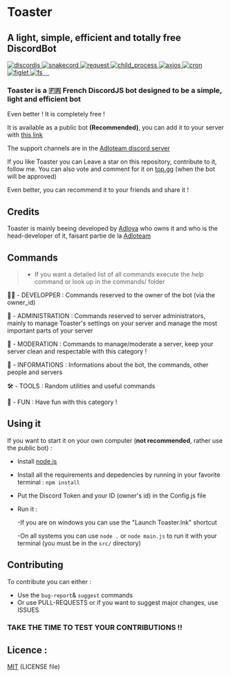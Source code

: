 
# Toaster

## A light, simple, efficient and totally free DiscordBot
 <a href="https://www.npmjs.com/package/discord.js" target="_BLANK">
    <img src="https://img.shields.io/badge/discord.js-v12.5.3-blue.svg?logo=npm" alt="discordjs" />
  </a>
   <a href="https://www.npmjs.com/package/snakecord" target="_BLANK">
    <img src="https://img.shields.io/twitter/url?color=Blue&label=Snakecord&logo=Npm&logoColor=blue&style=plastic&url=https%3A%2F%2Fwww.npmjs.com%2Fpackage%2Fsnakecord" alt="snakecord" />
  </a>
  </a>
   <a href="https://www.npmjs.com/package/request" target="_BLANK">
    <img src="https://img.shields.io/twitter/url?color=Blue&label=request&logo=Npm&logoColor=blue&style=plastic&url=https%3A%2F%2Fwww.npmjs.com%2Fpackage%2Frequest" alt="request"/>
  </a>
  <a href="https://www.npmjs.com/package/child_process" target="_BLANK">
    <img src="https://img.shields.io/twitter/url?color=Blue&label=child_process&logo=Npm&logoColor=blue&style=plastic&url=https%3A%2F%2Fwww.npmjs.com%2Fpackage%2Fchild_process" alt="child_process"/>
  </a>
  <a href="https://www.npmjs.com/package/axios" target="_BLANK">
    <img src="https://img.shields.io/twitter/url?color=Blue&label=axios&logo=Npm&logoColor=blue&style=plastic&url=https%3A%2F%2Fwww.npmjs.com%2Fpackage%2Faxios" alt="axios"/>
  </a>
  <a href="https://www.npmjs.com/package/cron" target="_BLANK">
    <img src="https://img.shields.io/twitter/url?color=Blue&label=cron&logo=Npm&logoColor=blue&style=plastic&url=https%3A%2F%2Fwww.npmjs.com%2Fpackage%2Fcron" alt="cron"/>
  </a>
  <a href="https://www.npmjs.com/package/figlet" target="_BLANK">
    <img src="https://img.shields.io/twitter/url?color=Blue&label=figlet&logo=Npm&logoColor=blue&style=plastic&url=https%3A%2F%2Fwww.npmjs.com%2Fpackage%2Ffiglet" alt="figlet"/>
  </a>
  <a href="https://www.npmjs.com/package/fs" target="_BLANK">
    <img src="https://img.shields.io/twitter/url?color=Blue&label=fs&logo=Npm&logoColor=blue&style=plastic&url=https%3A%2F%2Fwww.npmjs.com%2Fpackage%2Ffs" alt="fs"/>
  </a>
  <a href="https://www.npmjs.com/package/mathjs" target="_BLANK">
    <img src="https://img.shields.io/twitter/url?color=Blue&label=mathjs&logo=Npm&logoColor=blue&style=plastic&url=https%3A%2F%2Fwww.npmjs.com%2Fpackage%2Fmathjs" alt=""/>
  </a>
  <a href="https://www.npmjs.com/package/moment" target="_BLANK">
    <img src="https://img.shields.io/twitter/url?color=Blue&label=moment&logo=Npm&logoColor=blue&style=plastic&url=https%3A%2F%2Fwww.npmjs.com%2Fpackage%2Fmoment" alt=""/>
  </a>
  <a href="https://www.npmjs.com/package/opusscript" target="_BLANK">
    <img src="https://img.shields.io/twitter/url?color=Blue&label=opusscript&logo=Npm&logoColor=blue&style=plastic&url=https%3A%2F%2Fwww.npmjs.com%2Fpackage%2Fopusscript" alt=""/>
  </a>
  <a href="https://www.npmjs.com/package/reconlx" target="_BLANK">
    <img src="https://img.shields.io/twitter/url?color=Blue&label=reconlx&logo=Npm&logoColor=blue&style=plastic&url=https%3A%2F%2Fwww.npmjs.com%2Fpackage%2Freconlx" alt=""/>
  </a>
  
### **Toaster** is a 🇫🇷 French DiscordJS bot designed to be a simple, light and efficient bot

Even better ! It is completely free !

It is available as a public bot **(Recommended)**, you can add it to your server with [this link](https://discord.com/api/oauth2/authorize?client_id=860476125629382667&permissions=8&scope=bot)

The support channels are in the [Adloteam discord server](https://discord.gg/mxqVDtGksb)

If you like Toaster you can Leave a star on this repository, contribute to it, follow me. You can also vote and comment for it on [top.gg](https://top.gg/bot/860476125629382667) (when the bot will be approved)

Even better, you can recommend it to your friends and share it !

## Credits
Toaster is mainly beeing developed by [Adloya](https://dsc.bio/Adloya) who owns it and who is the head-developer of it, faisant partie de la [Adloteam](https://discord.gg/mxqVDtGksb)

## Commands

> - If you want a detailed list of all commands execute the *help* command or look up in the commands/ folder

🧑‍💻 - DEVELOPPER : Commands reserved to the owner of the bot (via the owner_id)

💼 - ADMINISTRATION : Commands reserved to server administrators, mainly to manage Toaster's settings on your server and manage the most important parts of your server

🎯 - MODERATION : Commands to manage/moderate a server, keep your server clean and respectable with this category !

📜 - INFORMATIONS : Informations about the bot, the commands, other people and servers

🛠️ - TOOLS : Random utilities and useful commands

🎉 - FUN : Have fun with this category ! 

## Using it

If you want to start it on your own computer (**not recommended**, rather use the public bot) : 
- Install [node.js](https://nodejs.org/)
- Install all the requirements and depedencies by running in your favorite terminal : ``npm install``
- Put the Discord Token and your ID (owner's id) in the Config.js file
- Run it :

     -If you are on windows you can use the "Launch Toaster.lnk" shortcut
     
     -On all systems you can use ``node .`` or ``node main.js`` to run it with your terminal (you must be in the `src/` directory)


## Contributing
To contribute you can either :
- Use the ``bug-report``& ``suggest`` commands
- Or use PULL-REQUESTS or if you want to suggest major changes, use ISSUES

### TAKE THE TIME TO TEST YOUR CONTRIBUTIONS !!

## Licence :
[MIT](https://opensource.org/licenses/MIT) (LICENSE file)
